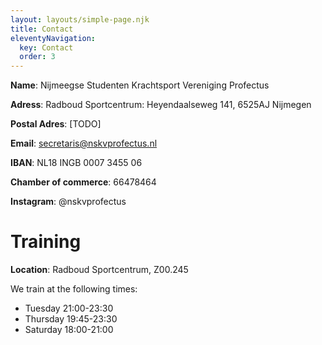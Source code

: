 ```yaml
---
layout: layouts/simple-page.njk
title: Contact
eleventyNavigation:
  key: Contact
  order: 3
---
```

**Name**: Nijmeegse Studenten Krachtsport Vereniging Profectus

**Adress**: Radboud Sportcentrum: Heyendaalseweg 141, 6525AJ Nijmegen 

**Postal Adres**: [TODO]

**Email**: secretaris@nskvprofectus.nl

**IBAN**: NL18 INGB 0007 3455 06 

**Chamber of commerce**: 66478464

**Instagram**: @nskvprofectus

# Training

**Location**: Radboud Sportcentrum, Z00.245

We train at the following times:
- Tuesday 21:00-23:30
- Thursday 19:45-23:30
- Saturday 18:00-21:00
